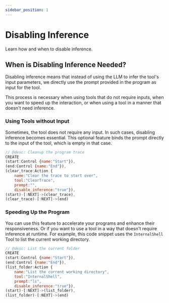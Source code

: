 ```yaml
---
sidebar_position: 1
---
```


# Disabling Inference

Learn how and when to disable inference.

## When is Disabling Inference Needed?

Disabling inference means that instead of using the LLM to infer the tool's input parameters, we directly use the prompt provided in the program as input for the tool.

This process is necessary when using tools that do not require inputs, when you want to speed up the interaction, or when using a tool in a manner that doesn't need inference.

### Using Tools without Input

Sometimes, the tool does not require any input. In such cases, disabling inference becomes essential. This optional feature binds the prompt directly to the input of the tool, which is empty in that case.

```javascript title="clear_trace.cypher"
// @desc: Cleanup the program trace
CREATE
(start:Control {name:"Start"}),
(end:Control {name:"End"}),
(clear_trace:Action {
    name:"Clear the trace to start over",
    tool:"ClearTrace",
    prompt:"",
    disable_inference:"true"}),
(start)-[:NEXT]->(clear_trace),
(clear_trace)-[:NEXT]->(end)
```

### Speeding Up the Program

You can use this feature to accelerate your programs and enhance their responsiveness.
Or if you want to use a tool in a way that doesn't require inference at runtime. For example, this code snippet uses the `InternalShell` Tool to list the current working directory.

```javascript title="list_current_folder.cypher"
// @desc: List the current folder
CREATE
(start:Control {name:"Start"}),
(end:Control {name:"End"}),
(list_folder:Action {
    name:"List the current working directory",
    tool:"InternalShell",
    prompt:"ls",
    disable_inference:"true"}),
(start)-[:NEXT]->(list_folder),
(list_folder)-[:NEXT]->(end)
```